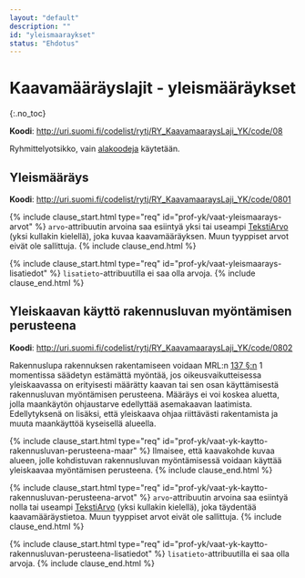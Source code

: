 ```yaml
---
layout: "default"
description: ""
id: "yleismaaraykset"
status: "Ehdotus"
---
```

# Kaavamääräyslajit - yleismääräykset
{:.no_toc}

**Koodi**: <http://uri.suomi.fi/codelist/rytj/RY_KaavamaaraysLaji_YK/code/08>

Ryhmittelyotsikko, vain [alakoodeja](../../looginenmalli/elinkaarisaannot.html#elinkaari-vaat-alakoodi-maar) käytetään.


## Yleismääräys
**Koodi**: <http://uri.suomi.fi/codelist/rytj/RY_KaavamaaraysLaji_YK/code/0801>

{% include clause_start.html type="req" id="prof-yk/vaat-yleismaarays-arvot" %}
```arvo```-attribuutin arvoina saa esiintyä yksi tai useampi [TekstiArvo](../../looginenmalli/dokumentaatio/#tekstiarvo) (yksi kullakin kielellä), joka kuvaa kaavamääräyksen. Muun tyyppiset arvot eivät ole sallittuja.
{% include clause_end.html %}

{% include clause_start.html type="req" id="prof-yk/vaat-yleismaarays-lisatiedot" %}
```lisatieto```-attribuutilla ei saa olla arvoja.
{% include clause_end.html %}

## Yleiskaavan käyttö rakennusluvan myöntämisen perusteena
**Koodi**: <http://uri.suomi.fi/codelist/rytj/RY_KaavamaaraysLaji_YK/code/0802>

Rakennuslupa rakennuksen rakentamiseen voidaan MRL:n [137 §:n](https://www.finlex.fi/fi/laki/ajantasa/1999/19990132#L19P137) 1 momentissa säädetyn estämättä myöntää, jos oikeusvaikutteisessa yleiskaavassa on erityisesti määrätty kaavan tai sen osan käyttämisestä rakennusluvan myöntämisen perusteena. Määräys ei voi koskea aluetta, jolla maankäytön ohjaustarve edellyttää asemakaavan laatimista. Edellytyksenä on lisäksi, että yleiskaava ohjaa riittävästi rakentamista ja muuta maankäyttöä kyseisellä alueella.

{% include clause_start.html type="req" id="prof-yk/vaat-yk-kaytto-rakennusluvan-perusteena-maar" %}
Ilmaisee, että kaavakohde kuvaa alueen, jolle kohdistuvan rakennusluvan myöntämisessä voidaan käyttää yleiskaavaa myöntämisen perusteena.
{% include clause_end.html %}

{% include clause_start.html type="req" id="prof-yk/vaat-yk-kaytto-rakennusluvan-perusteena-arvot" %}
```arvo```-attribuutin arvoina saa esiintyä nolla tai useampi [TekstiArvo](../../looginenmalli/dokumentaatio/#tekstiarvo) (yksi kullakin kielellä), joka täydentää kaavamääräystietoa. Muun tyyppiset arvot eivät ole sallittuja.
{% include clause_end.html %}

{% include clause_start.html type="req" id="prof-yk/vaat-yk-kaytto-rakennusluvan-perusteena-lisatiedot" %}
```lisatieto```-attribuutilla ei saa olla arvoja.
{% include clause_end.html %}